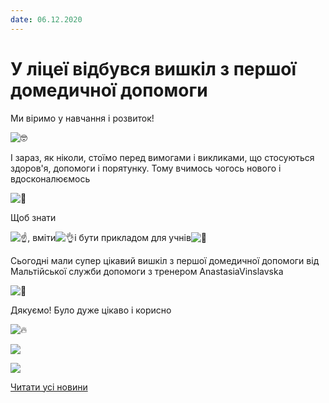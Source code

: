 ```yaml
---
date: 06.12.2020
---
```

# У ліцеї відбувся вишкіл з першої домедичної допомоги

Ми віримо у навчання і розвиток!

![🤓](https://static.xx.fbcdn.net/images/emoji.php/v9/tb3/1/16/1f913.png)

І зараз, як ніколи, стоїмо перед вимогами і викликами, що стосуються здоров'я, допомоги і порятунку. Тому вчимось чогось нового і вдосконалюємось

![💪](https://static.xx.fbcdn.net/images/emoji.php/v9/t6c/1/16/1f4aa.png)

Щоб знати

![☝️](https://static.xx.fbcdn.net/images/emoji.php/v9/t40/1/16/261d.png), вміти![👌](https://static.xx.fbcdn.net/images/emoji.php/v9/t7b/1/16/1f44c.png)і бути прикладом для учнів![🤝](https://static.xx.fbcdn.net/images/emoji.php/v9/t64/1/16/1f91d.png)

Сьогодні мали супер цікавий вишкіл з першої домедичної допомоги від Мальтійської служби допомоги з тренером AnastasiaVinslavska

![👊](https://static.xx.fbcdn.net/images/emoji.php/v9/t79/1/16/1f44a.png)

Дякуємо! Було дуже цікаво і корисно

![🔥](https://static.xx.fbcdn.net/images/emoji.php/v9/t50/1/16/1f525.png)

![](/images/blog/у-ліцеї-відбувся-вишкіл-з-першої-домедичної-допомоги/перша-допомога1.jpg)

![](/images/blog/у-ліцеї-відбувся-вишкіл-з-першої-домедичної-допомоги/перша-допомога-2.jpg)

[Читати усі новини](/news)
